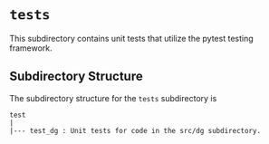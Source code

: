 `tests`
================================================================================

This subdirectory contains unit tests that utilize the pytest testing framework.

Subdirectory Structure
--------------------------------------------------------------------------------

The subdirectory structure for the `tests` subdirectory is

```
test
|
|--- test_dg : Unit tests for code in the src/dg subdirectory.
```